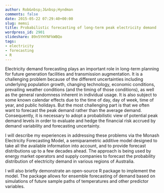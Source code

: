 ```yaml
---
author: Rob&nbsp;J&nbsp;Hyndman
comments: false
date: 2015-05-22 07:29:40+00:00
slug: memsi
title: Probabilistic forecasting of long-term peak electricity demand
wordpress_id: 2901
slideshare: 89n5YHYNFkWBQo
tags:
- electricity
- forecasting
- R
---
```


 
Electricity demand forecasting plays an important role in long-term planning for future generation facilities and transmission augmentation.  It is a challenging problem because of the different uncertainties including underlying population growth, changing technology, economic conditions, prevailing weather conditions (and the timing of those conditions), as well as the general randomness inherent in individual usage. It is also subject to some known calendar effects due to the time of day, day of week, time of year, and public holidays. But the most challenging part is that we often want to forecast the peak demand rather than the average demand. Consequently, it is necessary to adopt a probabilistic view of potential peak demand levels in order to evaluate and hedge the financial risk accrued by demand variability and forecasting uncertainty.

I will describe my experiences in addressing these problems via the Monash Electricity Forecasting Model, a semiparametric additive model designed to take all the available information into account, and to provide forecast distributions up to a few decades ahead.  The approach is being used by energy market operators and supply companies to forecast the probability distribution of electricity demand in various regions of Australia.

I will also briefly demonstrate an open-source R package to implement the model. The package allows for ensemble forecasting of demand based on simulations of future sample paths of temperatures and other predictor variables.


